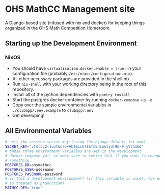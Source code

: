 # OHS MathCC Management site

A Django-based site (infused with nix and docker) for keeping things organized
in the OHS Math Competition Homeroom.

## Starting up the Development Environment

### NixOS

- You should have `virtualisation.docker.enable = true;` in your
  configuration file (probably `/etc/nixos/configuration.nix`).
- All other necessary packages are provided in the shell.nix.
- Run `nix-shell` with your working directory being in the root of this
  repository.
- Install all of the python dependencies with `poetry install`
- Start the postgres docker container by running `docker-compose up -d`.
- Copy over the sample environmental variables in `./clubapp/.env.example`
  to `clubapp/.env`
- Get developing!

## All Environmental Variables

```sh
# sets the session secret key (using the django default for now)
SECRET_KEY='vf$(sc2(1umf&c(o+#b$&isk71&fm5h1o&tyd(9&-#)y%7n16d'
# these three environment variables are set in the development
# docker-compose.yml, so make sure to revise that if you want to change
# something.
POSTGRES_DB=ohsmathcc
POSTGRES_USER=username
POSTGRES_PASSWORD=password
# is this a development environment? (if this variable is unset, the environment
# is treated as production)
MATHCC_DEV='true'
```

